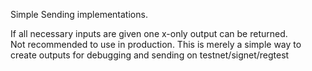 
Simple Sending implementations. 

If all necessary inputs are given one x-only output can be returned.   
Not recommended to use in production. 
This is merely a simple way to create outputs for debugging and sending on testnet/signet/regtest